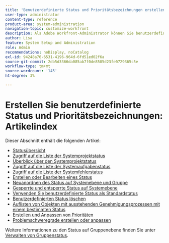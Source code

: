 ```yaml
---
title: 'Benutzerdefinierte Status und Prioritätsbezeichnungen erstellen: Artikelindex'
user-type: administrator
content-type: reference
product-area: system-administration
navigation-topic: customize-workfront
description: Als Adobe Workfront-Administrator können Sie benutzerdefinierte Status für Projekte, Aufgaben und Probleme erstellen. Diese können für Benutzer im gesamten Workfront-System oder für bestimmte Gruppen oder Untergruppen verwendet werden. Der Status eines Arbeitselements stellt den aktuellen Entwicklungsstatus dar.
author: Lisa
feature: System Setup and Administration
role: Admin
recommendations: noDisplay, noCatalog
exl-id: 94248a76-6531-4196-964d-6fd51ed02f6a
source-git-commit: 2db5d3366da085ab7f0de8505d23fe0729365c5e
workflow-type: tm+mt
source-wordcount: '145'
ht-degree: 3%

---
```


# Erstellen Sie benutzerdefinierte Status und Prioritätsbezeichnungen: Artikelindex

Dieser Abschnitt enthält die folgenden Artikel:

* [Statusübersicht](../../../administration-and-setup/customize-workfront/creating-custom-status-and-priority-labels/statuses-overview.md)
* [Zugriff auf die Liste der Systemprojektstatus](../../../administration-and-setup/customize-workfront/creating-custom-status-and-priority-labels/project-statuses.md)
* [Überblick über den Systemprojektstatus](../../../administration-and-setup/customize-workfront/creating-custom-status-and-priority-labels/system-project-statuses.md)
* [Zugriff auf die Liste der Systemaufgabenstatus](../../../administration-and-setup/customize-workfront/creating-custom-status-and-priority-labels/task-statuses.md)
* [Zugriff auf die Liste der Systemfehlerstatus](../../../administration-and-setup/customize-workfront/creating-custom-status-and-priority-labels/issue-statuses.md)
* [Erstellen oder Bearbeiten eines Status](../../../administration-and-setup/customize-workfront/creating-custom-status-and-priority-labels/create-or-edit-a-status.md)
* [Neuanordnen des Status auf Systemebene und Gruppe](../../../administration-and-setup/customize-workfront/creating-custom-status-and-priority-labels/reorder-system-statuses.md)
* [Gesperrte und entsperrte Status auf Systemebene](../../../administration-and-setup/customize-workfront/creating-custom-status-and-priority-labels/lock-or-unlock-a-custom-system-level-status.md)
* [Verwenden Sie benutzerdefinierte Status als Standardstatus](../../../administration-and-setup/customize-workfront/creating-custom-status-and-priority-labels/use-custom-statuses-as-default-statuses.md)
* [Benutzerdefinierten Status löschen](../../../administration-and-setup/customize-workfront/creating-custom-status-and-priority-labels/delete-a-custom-status.md)
* [Auflisten von Objekten mit ausstehenden Genehmigungsprozessen mit einem bestimmten Status](../../../administration-and-setup/customize-workfront/creating-custom-status-and-priority-labels/list-objects-pending-approval-certain-status.md)
* [Erstellen und Anpassen von Prioritäten](../../../administration-and-setup/customize-workfront/creating-custom-status-and-priority-labels/create-customize-priorities.md)
* [Problemschweregrade erstellen oder anpassen](../../../administration-and-setup/customize-workfront/creating-custom-status-and-priority-labels/create-customize-issue-severities.md)

Weitere Informationen zu den Status auf Gruppenebene finden Sie unter [Verwalten von Gruppenstatus](../../../administration-and-setup/manage-groups/manage-group-statuses/manage-group-statuses.md).
